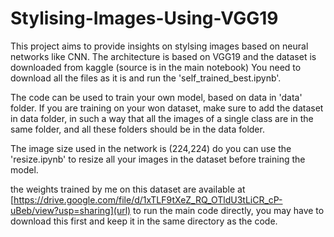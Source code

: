 # Stylising-Images-Using-VGG19

This project aims to provide insights on stylsing images based on neural networks like CNN. The architecture is based on VGG19 and the dataset is downloaded from kaggle (source is in the main notebook)
You need to download all the files as it is and run the 'self_trained_best.ipynb'.

The code can be used to train your own model, based on data in 'data' folder. If you are training on your won dataset, make sure to add the dataset in data folder, in such a way that all the images of a single class are in the same folder, and all these folders should be in the data folder.

The image size used in the network is (224,224) do you can use the 'resize.ipynb' to resize all your images in the dataset before training the model.

the weights trained by me on this dataset are available at [https://drive.google.com/file/d/1xTLF9tXeZ_RQ_OTldU3tLiCR_cP-uBeb/view?usp=sharing](url) to run the main code directly, you may have to download this first and keep it in the same directory as the code.
